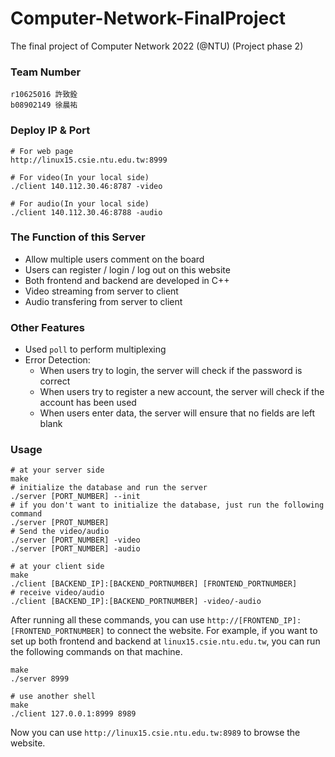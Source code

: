 # Computer-Network-FinalProject
The final project of Computer Network 2022 (@NTU) (Project phase 2)

### Team Number
```
r10625016 許致銓
b08902149 徐晨祐
```

### Deploy IP & Port
```
# For web page
http://linux15.csie.ntu.edu.tw:8999

# For video(In your local side)
./client 140.112.30.46:8787 -video

# For audio(In your local side)
./client 140.112.30.46:8788 -audio
```

### The Function of this Server
- Allow multiple users comment on the board 
- Users can register / login / log out on this website
- Both frontend and backend are developed in C++
- Video streaming from server to client
- Audio transfering from server to client

### Other Features
- Used `poll` to perform multiplexing
- Error Detection: 
    - When users try to login, the server will check if the password is correct
    - When users try to register a new account, the server will check if the account has been used
    - When users enter data, the server will ensure that no fields are left blank

### Usage
```shell
# at your server side
make
# initialize the database and run the server
./server [PORT_NUMBER] --init
# if you don't want to initialize the database, just run the following command
./server [PROT_NUMBER]
# Send the video/audio
./server [PORT_NUMBER] -video
./server [PORT_NUMBER] -audio

# at your client side
make
./client [BACKEND_IP]:[BACKEND_PORTNUMBER] [FRONTEND_PORTNUMBER]
# receive video/audio
./client [BACKEND_IP]:[BACKEND_PORTNUMBER] -video/-audio
```
After running all these commands, you can use `http://[FRONTEND_IP]:[FRONTEND_PORTNUMBER]` to connect the website.
For example, if you want to set up both frontend and backend at `linux15.csie.ntu.edu.tw`, you can run the following commands on that machine.

```shell
make
./server 8999

# use another shell
make
./client 127.0.0.1:8999 8989
```
Now you can use `http://linux15.csie.ntu.edu.tw:8989` to browse the website.